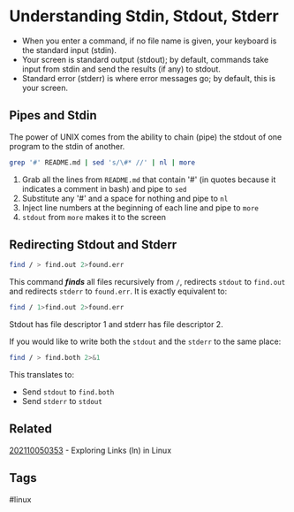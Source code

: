 # Understanding Stdin, Stdout, Stderr
* When you enter a command, if no file name is given, your keyboard is the 
standard input (stdin).
* Your screen is standard output (stdout); by default, commands take input from
stdin and send the results (if any) to stdout.
* Standard error (stderr) is where error messages go; by default, this is your
screen.


## Pipes and Stdin
The power of UNIX comes from the ability to chain (pipe) the stdout of one
program to the stdin of another.
```bash
grep '#' README.md | sed 's/\#* //' | nl | more
```
1. Grab all the lines from ```README.md``` that contain '#' (in quotes because
it indicates a comment in bash) and pipe to ```sed```
1. Substitute any '#' and a space for nothing and pipe to ```nl```
1. Inject line numbers at the beginning of each line and pipe to ```more```
1. ```stdout``` from ```more``` makes it to the screen


## Redirecting Stdout and Stderr
```bash
find / > find.out 2>found.err
```

This command ***finds*** all files recursively from ```/```, redirects
```stdout``` to ```find.out``` and redirects ```stderr``` to ```found.err```. It
is exactly equivalent to:
```bash
find / 1>find.out 2>found.err
```

Stdout has file descriptor 1 and stderr has file descriptor 2.

If you would like to write both the ```stdout``` and the ```stderr``` to the 
same place:
```bash
find / > find.both 2>&1
```

This translates to:
* Send ```stdout``` to ```find.both```
* Send ```stderr``` to ```stdout```


## Related
[202110050353](../202110050353) - Exploring Links (ln) in Linux


## Tags
#linux
